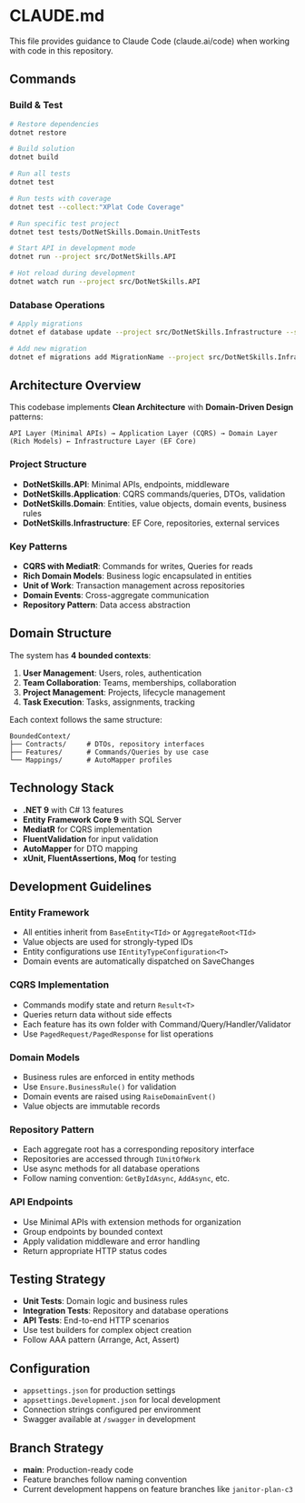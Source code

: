 # CLAUDE.md

This file provides guidance to Claude Code (claude.ai/code) when working with code in this repository.

## Commands

### Build & Test
```bash
# Restore dependencies
dotnet restore

# Build solution
dotnet build

# Run all tests
dotnet test

# Run tests with coverage
dotnet test --collect:"XPlat Code Coverage"

# Run specific test project
dotnet test tests/DotNetSkills.Domain.UnitTests

# Start API in development mode
dotnet run --project src/DotNetSkills.API

# Hot reload during development
dotnet watch run --project src/DotNetSkills.API
```

### Database Operations
```bash
# Apply migrations
dotnet ef database update --project src/DotNetSkills.Infrastructure --startup-project src/DotNetSkills.API

# Add new migration
dotnet ef migrations add MigrationName --project src/DotNetSkills.Infrastructure --startup-project src/DotNetSkills.API
```

## Architecture Overview

This codebase implements **Clean Architecture** with **Domain-Driven Design** patterns:

```
API Layer (Minimal APIs) → Application Layer (CQRS) → Domain Layer (Rich Models) ← Infrastructure Layer (EF Core)
```

### Project Structure
- **DotNetSkills.API**: Minimal APIs, endpoints, middleware
- **DotNetSkills.Application**: CQRS commands/queries, DTOs, validation
- **DotNetSkills.Domain**: Entities, value objects, domain events, business rules
- **DotNetSkills.Infrastructure**: EF Core, repositories, external services

### Key Patterns
- **CQRS with MediatR**: Commands for writes, Queries for reads
- **Rich Domain Models**: Business logic encapsulated in entities
- **Unit of Work**: Transaction management across repositories
- **Domain Events**: Cross-aggregate communication
- **Repository Pattern**: Data access abstraction

## Domain Structure

The system has **4 bounded contexts**:

1. **User Management**: Users, roles, authentication
2. **Team Collaboration**: Teams, memberships, collaboration
3. **Project Management**: Projects, lifecycle management
4. **Task Execution**: Tasks, assignments, tracking

Each context follows the same structure:
```
BoundedContext/
├── Contracts/     # DTOs, repository interfaces
├── Features/      # Commands/Queries by use case
└── Mappings/      # AutoMapper profiles
```

## Technology Stack
- **.NET 9** with C# 13 features
- **Entity Framework Core 9** with SQL Server
- **MediatR** for CQRS implementation
- **FluentValidation** for input validation
- **AutoMapper** for DTO mapping
- **xUnit, FluentAssertions, Moq** for testing

## Development Guidelines

### Entity Framework
- All entities inherit from `BaseEntity<TId>` or `AggregateRoot<TId>`
- Value objects are used for strongly-typed IDs
- Entity configurations use `IEntityTypeConfiguration<T>`
- Domain events are automatically dispatched on SaveChanges

### CQRS Implementation
- Commands modify state and return `Result<T>`
- Queries return data without side effects
- Each feature has its own folder with Command/Query/Handler/Validator
- Use `PagedRequest/PagedResponse` for list operations

### Domain Models
- Business rules are enforced in entity methods
- Use `Ensure.BusinessRule()` for validation
- Domain events are raised using `RaiseDomainEvent()`
- Value objects are immutable records

### Repository Pattern
- Each aggregate root has a corresponding repository interface
- Repositories are accessed through `IUnitOfWork`
- Use async methods for all database operations
- Follow naming convention: `GetByIdAsync`, `AddAsync`, etc.

### API Endpoints
- Use Minimal APIs with extension methods for organization
- Group endpoints by bounded context
- Apply validation middleware and error handling
- Return appropriate HTTP status codes

## Testing Strategy
- **Unit Tests**: Domain logic and business rules
- **Integration Tests**: Repository and database operations
- **API Tests**: End-to-end HTTP scenarios
- Use test builders for complex object creation
- Follow AAA pattern (Arrange, Act, Assert)

## Configuration
- `appsettings.json` for production settings
- `appsettings.Development.json` for local development
- Connection strings configured per environment
- Swagger available at `/swagger` in development

## Branch Strategy
- **main**: Production-ready code
- Feature branches follow naming convention
- Current development happens on feature branches like `janitor-plan-c3`